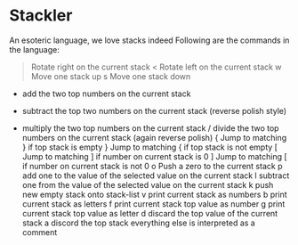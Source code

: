 # Stackler
An esoteric language, we love stacks indeed
Following are the commands in the language:
> Rotate right on the current stack
< Rotate left on the current stack
w Move one stack up
s Move one stack down
+ add the two top numbers on the current stack
- subtract the top two numbers on the current stack (reverse polish style)
* multiply the two top numbers on the current stack
/ divide the two top numbers on the current stack (again reverse polish)
{ Jump to matching } if top stack is empty
} Jump to matching { if top stack is not empty
\[ Jump to matching ] if number on current stack is 0
] Jump to matching [ if number on current stack is not 0
o Push a zero to the current stack
p add one to the value of the selected value on the current stack
l subtract one from the value of the selected value on the current stack
k push new empty stack onto stack-list
v print current stack as numbers
b print current stack as letters
f print current stack top value as number
g print current stack top value as letter
d discard the top value of the current stack
a discord the top stack
everything else is interpreted as a comment
